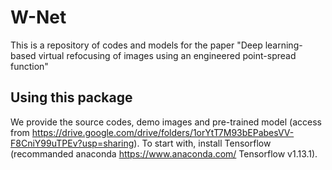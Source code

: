 # W-Net
This is a  repository of codes and models for the paper "Deep learning-based virtual refocusing of images using an engineered point-spread function"
## Using this package
We provide the source codes, demo images and pre-trained model (access from https://drive.google.com/drive/folders/1orYtT7M93bEPabesVV-F8CniY99uTPEv?usp=sharing).
To start with, install Tensorflow (recommanded anaconda https://www.anaconda.com/ Tensorflow v1.13.1). 

